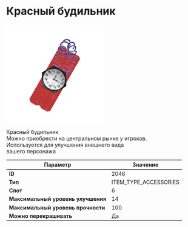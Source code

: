 # Красный будильник

![Item Image](../img/2046.webp?raw=true)

Красный будильник<br>Можно приобрести на центральном рынке у игроков.<br>Используется для улучшения внешнего вида<br>вашего персонажа


| Параметр | Значение |
|----------|----------|
| **ID** | 2046 |
| **Тип** | ITEM_TYPE_ACCESSORIES |
| **Слот** | 6 |
| **Максимальный уровень улучшения** | 14 |
| **Максимальный уровень прочности** | 100 |
| **Можно перекрашивать** | Да |

